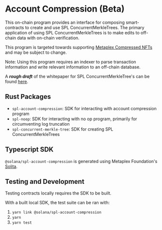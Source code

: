# Account Compression (Beta)

This on-chain program provides an interface for composing smart-contracts to create and use
SPL ConcurrentMerkleTrees. The primary application of using SPL ConcurrentMerkleTrees is
to make edits to off-chain data with on-chain verification. 

This program is targeted towards supporting [Metaplex Compressed NFTs](https://github.com/metaplex-foundation/metaplex-program-library/tree/master/bubblegum) and may be subject to change.

Note: Using this program requires an indexer to parse transaction information and write relevant information to an off-chain database.

A _**rough draft**_ of the whitepaper for SPL ConcurrentMerkleTree's can be found [here](https://drive.google.com/file/d/1BOpa5OFmara50fTvL0VIVYjtg-qzHCVc/view).

## Rust Packages

* `spl-account-compression`: SDK for interacting with account compression program
* `spl-noop`: SDK for interacting with no op program, primarily for circumventing log truncation
* `spl-concurrent-merkle-tree`: SDK for creating SPL ConcurrentMerkleTrees

## Typescript SDK

`@solana/spl-account-compression` is generated using Metaplex Foundation's [Solita](https://github.com/metaplex-foundation/solita/). 

## Testing and Development

Testing contracts locally requires the SDK to be built. 

With a built local SDK, the test suite can be ran with:

1. `yarn link @solana/spl-account-compression`
2. `yarn`
3. `yarn test`

